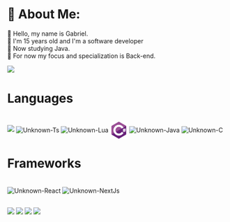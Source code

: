 # 💫 About Me:
📁 Hello, my name is Gabriel.<br>🌟 I'm 15 years old and I'm a software developer<br>📕 Now studying Java.<br>🎲 For now my focus and specialization is Back-end.

<div display="inline-block">
    <img src="https://github-readme-stats.vercel.app/api?username=gabiqtn&theme=dracula">
</div>
<div style="display: inline_block">
    <h1 color="white" font-size="23px" aling="center">Languages</h1>
    <br>
    <img src="https://skillicons.dev/icons?i=git,kubernetes,docker,c,vim" />
    <img align="center" alt="Unknown-Ts" width="40" src="https://cdn.jsdelivr.net/gh/devicons/devicon@latest/icons/typescript/typescript-original.svg" />
    <img align="center" alt="Unknown-Lua" width="40" src="https://cdn.jsdelivr.net/gh/devicons/devicon/icons/lua/lua-original.svg" />
    <img align="center" alt="Unknown-Csharp"  width="40" src="https://raw.githubusercontent.com/devicons/devicon/master/icons/csharp/csharp-original.svg">
    <img align="center" alt="Unknown-Java"  width="40" src="https://cdn.jsdelivr.net/gh/devicons/devicon@latest/icons/java/java-original.svg" />
    <img align="center" alt="Unknown-C"  width="40" src="https://cdn.jsdelivr.net/gh/devicons/devicon@latest/icons/c/c-original.svg" />
</div>
<div>
    <h1 font-size="23px" color="white" aling="center">Frameworks</h1>
    <br>
    <img style="display: inline_block" align="center" alt="Unknown-React" width="40" src="https://cdn.jsdelivr.net/gh/devicons/devicon@latest/icons/react/react-original.svg" />
    <img style="display: inline_block" align="center" alt="Unknown-NextJs" width="40" src="https://cdn.jsdelivr.net/gh/devicons/devicon@latest/icons/nextjs/nextjs-original.svg" />
</div>
  
##
 
<div> 
  <a href="https://www.youtube.com/channel/UCpi_QGG6spwgfcC-bb7L69g" target="_blank"><img src="https://img.shields.io/badge/YouTube-FF0000?style=for-the-badge&logo=youtube&logoColor=white" target="_blank"></a>
  <a href="https://www.instagram.com/g4briel.quintanilha/" target="_blank"><img src="https://img.shields.io/badge/-Instagram-%23E4405F?style=for-the-badge&logo=instagram&logoColor=white" target="_blank"></a>
 <a href="https://discord.com/channels/@1151549556903919776" target="_blank"><img src="https://img.shields.io/badge/Discord-7289DA?style=for-the-badge&logo=discord&logoColor=white" target="_blank"></a> 
  <a href = "mailto:unknownbeast123410@gmail.com"><img src="https://img.shields.io/badge/-Gmail-%23333?style=for-the-badge&logo=gmail&logoColor=white" target="_blank"></a> 
</div>
